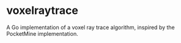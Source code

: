 # voxelraytrace

A Go implementation of a voxel ray trace algorithm, inspired by the 
PocketMine implementation.